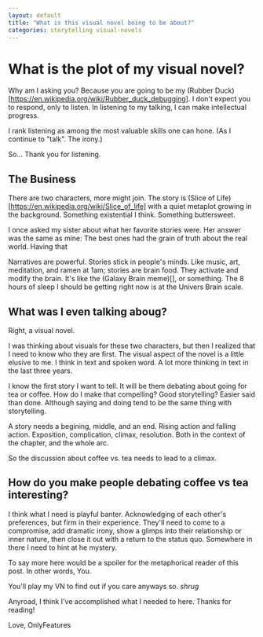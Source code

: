 ```yaml
---
layout: default
title: "What is this visual novel boing to be about?"
categories: storytelling visual-novels
---
```


# What is the plot of my visual novel?

Why am I asking you? Because you are going to be my (Rubber Duck)[https://en.wikipedia.org/wiki/Rubber_duck_debugging]. I don't expect you to respond, only to listen. In listening to my talking, I can make intellectual progress.

I rank listening as among the most valuable skills one can hone. (As I continue to "talk". The irony.)

So... Thank you for listening.

## The Business

There are two characters, more might join. The story is (Slice of Life)[https://en.wikipedia.org/wiki/Slice_of_life] with a quiet metaplot growing in the background. Something existential I think. Something buttersweet.

I once asked my sister about what her favorite stories were. Her answer was the same as mine: The best ones had the grain of truth about the real world. Having that

Narratives are powerful. Stories stick in people's minds. Like music, art, meditation, and ramen at 1am; stories are brain food. They activate and modify the brain. It's like the (Galaxy Brain meme)[], or something. The 8 hours of sleep I should be getting right now is at the Univers Brain scale.

## What was I even talking aboug?

Right, a visual novel.

I was thinking about visuals for these two characters, but then I realized that I need to know who they are first. The visual aspect of the novel is a little elusive to me. I think in text and spoken word. A lot more thinking in text in the last three years.

I know the first story I want to tell. It will be them debating about going for tea or coffee. How do I make that compelling? Good storytelling? Easier said than done. Although saying and doing tend to be the same thing with storytelling.

A story needs a begining, middle, and an end. Rising action and falling action. Exposition, complication, climax, resolution. Both in the context of the chapter, and the whole arc.

So the discussion about coffee vs. tea needs to lead to a climax.

## How do you make people debating coffee vs tea interesting?

I think what I need is playful banter. Acknowledging of each other's preferences, but firm in their experience. They'll need to come to a compromise, add dramatic irony, show a glimps into their relationship or inner nature, then close it out with a return to the status quo. Somewhere in there I need to hint at he mystery.

To say more here would be a spoiler for the metaphorical reader of this post. In other words, You.

You'll play my VN to find out if you care anyways so. *shrug*

Anyroad, I think I've accomplished what I needed to here. Thanks for reading!

Love,
OnlyFeatures